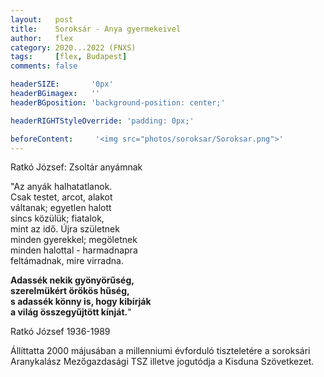 ```yaml
---
layout:   post
title:    Soroksár - Anya gyermekeivel
author:   flex
category: 2020...2022 (FNXS)
tags:     [flex, Budapest]
comments: false

headerSIZE:       '0px'
headerBGimagex:   ''
headerBGposition: 'background-position: center;'

headerRIGHTStyleOverride: 'padding: 0px;'

beforeContent:     '<img src="photos/soroksar/Soroksar.png">'
---
```


Ratkó József: Zsoltár anyámnak

"Az anyák halhatatlanok.<br>
Csak testet, arcot, alakot<br>
váltanak; egyetlen halott<br>
sincs közülük; fiatalok,<br>
mint az idő. Újra születnek<br>
minden gyerekkel; megöletnek<br>
minden halottal - harmadnapra<br>
feltámadnak, mire virradna.<br>

**Adassék nekik gyönyörűség,**<br>
**szerelmükért örökös hűség,**<br>
**s adassék könny is, hogy kibírják**<br>
**a világ összegyűjtött kínját.**"

Ratkó József 1936-1989

Állíttatta 2000 májusában a millenniumi évforduló tiszteletére a soroksári Aranykalász Mezőgazdasági TSZ illetve jogutódja a Kisduna Szövetkezet.